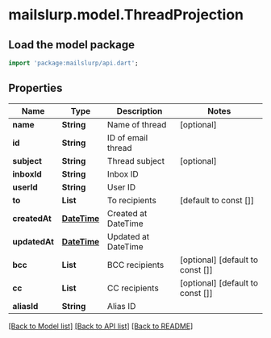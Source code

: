 # mailslurp.model.ThreadProjection

## Load the model package
```dart
import 'package:mailslurp/api.dart';
```

## Properties
Name | Type | Description | Notes
------------ | ------------- | ------------- | -------------
**name** | **String** | Name of thread | [optional] 
**id** | **String** | ID of email thread | 
**subject** | **String** | Thread subject | [optional] 
**inboxId** | **String** | Inbox ID | 
**userId** | **String** | User ID | 
**to** | **List<String>** | To recipients | [default to const []]
**createdAt** | [**DateTime**](DateTime) | Created at DateTime | 
**updatedAt** | [**DateTime**](DateTime) | Updated at DateTime | 
**bcc** | **List<String>** | BCC recipients | [optional] [default to const []]
**cc** | **List<String>** | CC recipients | [optional] [default to const []]
**aliasId** | **String** | Alias ID | 

[[Back to Model list]](../README#documentation-for-models) [[Back to API list]](../README#documentation-for-api-endpoints) [[Back to README]](../README)



